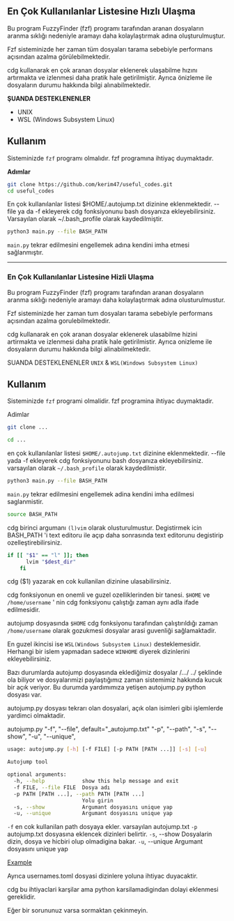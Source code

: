 ## En Çok Kullanılanlar Listesine Hızlı Ulaşma

Bu program FuzzyFinder (fzf) programı tarafından aranan dosyaların aranma sıklığı nedeniyle
aramayı daha kolaylaştırmak adına oluşturulmuştur.

Fzf sisteminizde her zaman tüm dosyaları tarama sebebiyle performans açısından azalma görülebilmektedir.

cdg kullanarak en çok aranan dosyalar eklenerek ulaşabilme hızını artırmakta ve izlenmesi daha pratik 
hale getirilmiştir. 
Ayrıca önizleme ile dosyaların durumu hakkında bilgi alınabilmektedir.

**ŞUANDA DESTEKLENENLER**
- UNIX
- WSL (Windows Subsystem Linux)

## Kullanım 

Sisteminizde `fzf` programı olmalıdır. fzf programına ihtiyaç duymaktadır.


**Adımlar**

```bash
git clone https://github.com/kerim47/useful_codes.git
cd useful_codes
```


En çok kullanılanlar listesi $HOME/.autojump.txt dizinine eklenmektedir.
--file ya da -f ekleyerek cdg fonksiyonunu bash dosyanıza ekleyebilirsiniz.
Varsayılan olarak ~/.bash_profile olarak kaydedilmiştir.

```bash
python3 main.py --file BASH_PATH
```

`main.py` tekrar edilmesini engellemek adına kendini imha etmesi sağlanmıştır.


----------
### En Çok Kullanılanlar Listesine Hizli Ulaşma

Bu program FuzzyFinder (fzf) programı tarafından aranan dosyaların aranma sıklığı nedeniyle
aramayı daha kolaylaştırmak adına olusturulmustur.

Fzf sisteminizde her zaman tum dosyaları tarama sebebiyle performans açısından azalma gorulebilmektedir.

cdg kullanarak en çok aranan dosyalar eklenerek ulasabilme hizini artirmakta ve izlenmesi daha pratik 
hale getirilmistir. 
Ayrıca onizleme ile dosyaların durumu hakkında bilgi alinabilmektedir.

SUANDA DESTEKLENENLER 
`UNIX` & `WSL(Windows Subsystem Linux)`

## Kullanım 

Sisteminizde `fzf` programi olmalidir. fzf programina ihtiyac duymaktadir.

Adimlar

```bash
git clone ...
```

```bash
cd ...
```

en çok kullanılanlar listesi `$HOME/.autojump.txt` dizinine eklenmektedir.
--file yada -f ekleyerek cdg fonksiyonunu bash dosyanıza ekleyebilirsiniz. 
varsayılan olarak `~/.bash_profile` olarak kaydedilmistir.

```bash
python3 main.py --file BASH_PATH
```

`main.py` tekrar edilmesini engellemek adina kendini imha edilmesi saglanmistir.

```bash
source BASH_PATH
```


cdg birinci argumanı `(l)vim` olarak olusturulmustur.  Degistirmek icin BASH_PATH 'i  text editoru ile açıp
daha sonrasında text editorunu degistirip ozelleştirebilirsiniz. 
```bash
if [[ "$1" == "l" ]]; then
      lvim "$dest_dir"
    fi
```

cdg ($1) yazarak en cok kullanilan dizinine ulasabilirsiniz.


cdg fonksiyonun en onemli ve guzel ozelliklerinden bir tanesi. `$HOME` ve `/home/username` ' nin cdg fonksiyonu çalıştığı zaman aynı adla ifade edilmesidir.

autojump dosyasında `$HOME` cdg fonksiyonu tarafından çalıştırıldığı zaman `/home/username` olarak gozukmesi dosyalar arasi guvenliği sağlamaktadir.

En guzel ikincisi ise `WSL(Windows Subsystem Linux)` desteklemesidir. Herhangi bir islem yapmadan sadece `WINHOME` diyerek dizinlerini ekleyebilirsiniz.


Bazı durumlarda autojump dosyasında eklediğimiz dosyalar /.../ ../ şeklinde ola biliyor ve dosyalarımizi paylaştığımız zaman sistemimiz hakkında kucuk bir
açık veriyor. Bu durumda yardımımıza yetişen autojump.py python dosyası var.

autojump.py dosyası tekrarı olan dosyalari, açık olan isimleri gibi işlemlerde yardimci olmaktadir.



autojump.py 
    "-f", "--file", default="_autojump.txt"
    "-p", "--path", 
    "-s", "--show", 
    "-u", "--unique", 


```bash
usage: autojump.py [-h] [-f FILE] [-p PATH [PATH ...]] [-s] [-u]

Autojump tool

optional arguments:
  -h, --help            show this help message and exit
  -f FILE, --file FILE  Dosya adı
  -p PATH [PATH ...], --path PATH [PATH ...]
                        Yolu girin
  -s, --show            Argumant dosyasını unique yap
  -u, --unique          Argumant dosyasını unique yap

```

`-f` en cok kullanilan path dosyaya ekler. varsayılan autojump.txt
`-p` autojump.txt dosyasına eklencek dizinleri belirtir.
`-s`, --show            Dosyalarin dizin, dosya ve hicbiri olup olmadigina bakar.
`-u`, --unique          Argumant dosyasını unique yap

[Example](https://github.com/kerim47/useful_codes/example.png) 

Ayrıca usernames.toml dosyasi dizinlere yoluna ihtiyac duyacaktir.

cdg bu ihtiyaclari karşilar ama python karsilamadigindan dolayi eklenmesi gereklidir.


Eğer bir sorununuz varsa sormaktan çekinmeyin.

